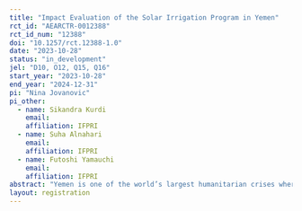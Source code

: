 ```yaml
---
title: "Impact Evaluation of the Solar Irrigation Program in Yemen"
rct_id: "AEARCTR-0012388"
rct_id_num: "12388"
doi: "10.1257/rct.12388-1.0"
date: "2023-10-28"
status: "in_development"
jel: "D10, O12, Q15, Q16"
start_year: "2023-10-28"
end_year: "2024-12-31"
pi: "Nina Jovanovic"
pi_other:
  - name: Sikandra Kurdi
    email: 
    affiliation: IFPRI
  - name: Suha Alnahari
    email: 
    affiliation: IFPRI
  - name: Futoshi Yamauchi
    email: 
    affiliation: IFPRI
abstract: "Yemen is one of the world’s largest humanitarian crises where around 21.6 million people require some form of assistance, and 2.25 million children are estimated to suffer from acute malnutrition. The conditions are expected to deteriorate due to the country’s damaged food systems, local infrastructure, economy, and reliance on seasonal rainfall and groundwater resources for agricultural production. The disruptions caused by the ongoing civil war, a great increase in food commodities prices caused by the Ukraine war, coupled with high prices of and unreliable access to diesel for pumping well water, pose a great risk to country’s food security. This project aims to evaluate the impact of implementing solar-powered water pumps and water-conserving irrigation system on water accessibility, water consumption, irrigation costs, productivity, and livelihoods. We estimate these effects by employing a clustered randomized control trial in Yemen, with one control group and one treatment group in addition to assessing potential spillover impacts."
layout: registration
---
```


